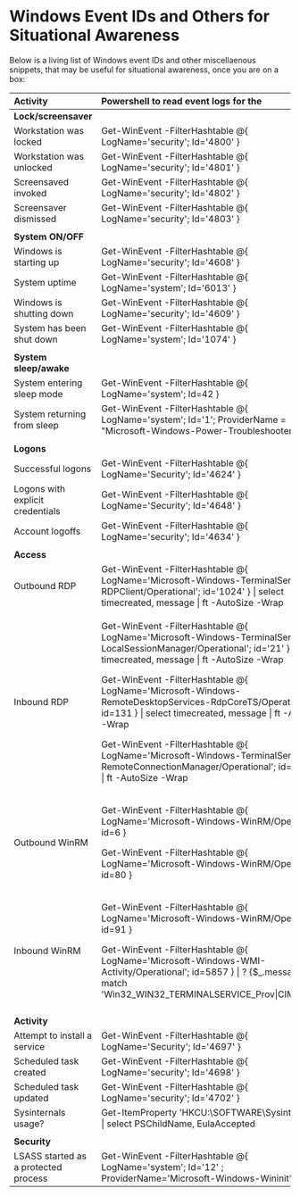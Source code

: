 # Windows Event IDs and Others for Situational Awareness

Below is a living list of Windows event IDs and other miscellaenous snippets, that may be useful for situational awareness, once you are on a box:

<table>
  <thead>
    <tr>
      <th style="text-align:left">Activity</th>
      <th style="text-align:left">Powershell to read event logs for the</th>
    </tr>
  </thead>
  <tbody>
    <tr>
      <td style="text-align:left"><b>Lock/screensaver</b>
      </td>
      <td style="text-align:left"></td>
    </tr>
    <tr>
      <td style="text-align:left">Workstation was locked</td>
      <td style="text-align:left">Get-WinEvent -FilterHashtable @{ LogName=&apos;security&apos;; Id=&apos;4800&apos;
        }</td>
    </tr>
    <tr>
      <td style="text-align:left">Workstation was unlocked</td>
      <td style="text-align:left">Get-WinEvent -FilterHashtable @{ LogName=&apos;security&apos;; Id=&apos;4801&apos;
        }</td>
    </tr>
    <tr>
      <td style="text-align:left">Screensaved invoked</td>
      <td style="text-align:left">Get-WinEvent -FilterHashtable @{ LogName=&apos;security&apos;; Id=&apos;4802&apos;
        }</td>
    </tr>
    <tr>
      <td style="text-align:left">Screensaver dismissed</td>
      <td style="text-align:left">Get-WinEvent -FilterHashtable @{ LogName=&apos;security&apos;; Id=&apos;4803&apos;
        }</td>
    </tr>
    <tr>
      <td style="text-align:left"></td>
      <td style="text-align:left"></td>
    </tr>
    <tr>
      <td style="text-align:left"><b>System ON/OFF</b>
      </td>
      <td style="text-align:left"></td>
    </tr>
    <tr>
      <td style="text-align:left">Windows is starting up</td>
      <td style="text-align:left">Get-WinEvent -FilterHashtable @{ LogName=&apos;security&apos;; Id=&apos;4608&apos;
        }</td>
    </tr>
    <tr>
      <td style="text-align:left">System uptime</td>
      <td style="text-align:left">Get-WinEvent -FilterHashtable @{ LogName=&apos;system&apos;; Id=&apos;6013&apos;
        }</td>
    </tr>
    <tr>
      <td style="text-align:left">Windows is shutting down</td>
      <td style="text-align:left">Get-WinEvent -FilterHashtable @{ LogName=&apos;security&apos;; Id=&apos;4609&apos;
        }</td>
    </tr>
    <tr>
      <td style="text-align:left">System has been shut down</td>
      <td style="text-align:left">Get-WinEvent -FilterHashtable @{ LogName=&apos;system&apos;; Id=&apos;1074&apos;
        }</td>
    </tr>
    <tr>
      <td style="text-align:left"></td>
      <td style="text-align:left"></td>
    </tr>
    <tr>
      <td style="text-align:left"><b>System sleep/awake</b>
      </td>
      <td style="text-align:left"></td>
    </tr>
    <tr>
      <td style="text-align:left">System entering sleep mode</td>
      <td style="text-align:left">Get-WinEvent -FilterHashtable @{ LogName=&apos;system&apos;; Id=42 }</td>
    </tr>
    <tr>
      <td style="text-align:left">System returning from sleep</td>
      <td style="text-align:left">Get-WinEvent -FilterHashtable @{ LogName=&apos;system&apos;; Id=&apos;1&apos;;
        ProviderName = &quot;Microsoft-Windows-Power-Troubleshooter&quot; }</td>
    </tr>
    <tr>
      <td style="text-align:left"></td>
      <td style="text-align:left"></td>
    </tr>
    <tr>
      <td style="text-align:left"><b>Logons</b>
      </td>
      <td style="text-align:left"></td>
    </tr>
    <tr>
      <td style="text-align:left">Successful logons</td>
      <td style="text-align:left">Get-WinEvent -FilterHashtable @{ LogName=&apos;Security&apos;; Id=&apos;4624&apos;
        }</td>
    </tr>
    <tr>
      <td style="text-align:left">Logons with explicit credentials</td>
      <td style="text-align:left">Get-WinEvent -FilterHashtable @{ LogName=&apos;Security&apos;; Id=&apos;4648&apos;
        }</td>
    </tr>
    <tr>
      <td style="text-align:left">Account logoffs</td>
      <td style="text-align:left">Get-WinEvent -FilterHashtable @{ LogName=&apos;security&apos;; Id=&apos;4634&apos;
        }</td>
    </tr>
    <tr>
      <td style="text-align:left"></td>
      <td style="text-align:left"></td>
    </tr>
    <tr>
      <td style="text-align:left"><b>Access</b>
      </td>
      <td style="text-align:left"></td>
    </tr>
    <tr>
      <td style="text-align:left">Outbound RDP</td>
      <td style="text-align:left">Get-WinEvent -FilterHashtable @{ LogName=&apos;Microsoft-Windows-TerminalServices-RDPClient/Operational&apos;;
        id=&apos;1024&apos; } | select timecreated, message | ft -AutoSize -Wrap</td>
    </tr>
    <tr>
      <td style="text-align:left">Inbound RDP</td>
      <td style="text-align:left">
        <p>Get-WinEvent -FilterHashtable @{ LogName=&apos;Microsoft-Windows-TerminalServices-LocalSessionManager/Operational&apos;;
          id=&apos;21&apos; } | select timecreated, message | ft -AutoSize -Wrap</p>
        <p>Get-WinEvent -FilterHashtable @{ LogName=&apos;Microsoft-Windows-RemoteDesktopServices-RdpCoreTS/Operational&apos;;
          id=131 } | select timecreated, message | ft -AutoSize -Wrap
          <br />
        </p>
        <p>Get-WinEvent -FilterHashtable @{ LogName=&apos;Microsoft-Windows-TerminalServices-RemoteConnectionManager/Operational&apos;;
          id=&apos;1149&apos; } | ft -AutoSize -Wrap</p>
      </td>
    </tr>
    <tr>
      <td style="text-align:left">Outbound WinRM</td>
      <td style="text-align:left">
        <p>Get-WinEvent -FilterHashtable @{ LogName=&apos;Microsoft-Windows-WinRM/Operational&apos;;
          id=6 }</p>
        <p>Get-WinEvent -FilterHashtable @{ LogName=&apos;Microsoft-Windows-WinRM/Operational&apos;;
          id=80 }</p>
      </td>
    </tr>
    <tr>
      <td style="text-align:left">Inbound WinRM</td>
      <td style="text-align:left">
        <p>Get-WinEvent -FilterHashtable @{ LogName=&apos;Microsoft-Windows-WinRM/Operational&apos;;
          id=91 }</p>
        <p>Get-WinEvent -FilterHashtable @{ LogName=&apos;Microsoft-Windows-WMI-Activity/Operational&apos;;
          id=5857 } | ? {$_.message -match &apos;Win32_WIN32_TERMINALSERVICE_Prov|CIMWin32&apos;}</p>
      </td>
    </tr>
    <tr>
      <td style="text-align:left"></td>
      <td style="text-align:left"></td>
    </tr>
    <tr>
      <td style="text-align:left"><b>Activity</b>
      </td>
      <td style="text-align:left"></td>
    </tr>
    <tr>
      <td style="text-align:left">Attempt to install a service</td>
      <td style="text-align:left">Get-WinEvent -FilterHashtable @{ LogName=&apos;Security&apos;; Id=&apos;4697&apos;
        }</td>
    </tr>
    <tr>
      <td style="text-align:left">Scheduled task created</td>
      <td style="text-align:left">Get-WinEvent -FilterHashtable @{ LogName=&apos;security&apos;; Id=&apos;4698&apos;
        }</td>
    </tr>
    <tr>
      <td style="text-align:left">Scheduled task updated</td>
      <td style="text-align:left">Get-WinEvent -FilterHashtable @{ LogName=&apos;security&apos;; Id=&apos;4702&apos;
        }</td>
    </tr>
    <tr>
      <td style="text-align:left">Sysinternals usage?</td>
      <td style="text-align:left">Get-ItemProperty &apos;HKCU:\SOFTWARE\Sysinternals\*&apos; | select PSChildName,
        EulaAccepted</td>
    </tr>
    <tr>
      <td style="text-align:left"></td>
      <td style="text-align:left"></td>
    </tr>
    <tr>
      <td style="text-align:left"><b>Security</b>
      </td>
      <td style="text-align:left"></td>
    </tr>
    <tr>
      <td style="text-align:left">LSASS started as a protected process</td>
      <td style="text-align:left">Get-WinEvent -FilterHashtable @{ LogName=&apos;system&apos;; Id=&apos;12&apos;
        ; ProviderName=&apos;Microsoft-Windows-Wininit&apos; }</td>
    </tr>
  </tbody>
</table>

